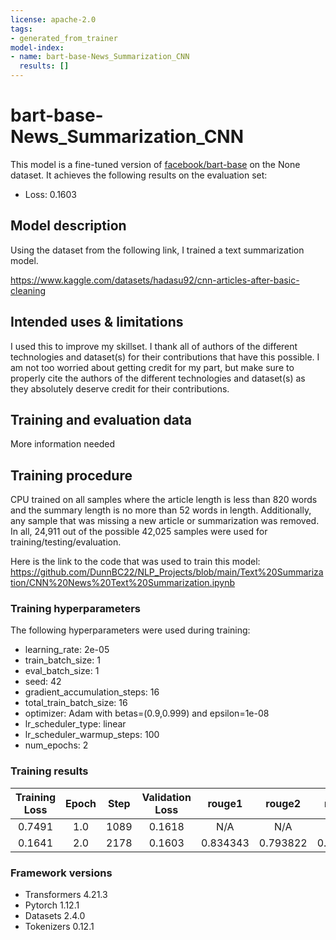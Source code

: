 ```yaml
---
license: apache-2.0
tags:
- generated_from_trainer
model-index:
- name: bart-base-News_Summarization_CNN
  results: []
---
```


# bart-base-News_Summarization_CNN

This model is a fine-tuned version of [facebook/bart-base](https://huggingface.co/facebook/bart-base) on the None dataset.
It achieves the following results on the evaluation set:
- Loss: 0.1603

## Model description

Using the dataset from the following link, I trained a text summarization model.

https://www.kaggle.com/datasets/hadasu92/cnn-articles-after-basic-cleaning

## Intended uses & limitations

I used this to improve my skillset. I thank all of authors of the different technologies and dataset(s) for their contributions that have this possible. I am not too worried about getting credit for my part, but make sure to properly cite the authors of the different technologies and dataset(s) as they absolutely deserve credit for their contributions.

## Training and evaluation data

More information needed

## Training procedure
CPU trained on all samples where the article length is less than 820 words and the summary length is no more than 52 words in length. Additionally, any sample that was missing a new article or summarization was removed. In all, 24,911 out of the possible 42,025 samples were used for training/testing/evaluation.

Here is the link to the code that was used to train this model:
https://github.com/DunnBC22/NLP_Projects/blob/main/Text%20Summarization/CNN%20News%20Text%20Summarization.ipynb

### Training hyperparameters

The following hyperparameters were used during training:
- learning_rate: 2e-05
- train_batch_size: 1
- eval_batch_size: 1
- seed: 42
- gradient_accumulation_steps: 16
- total_train_batch_size: 16
- optimizer: Adam with betas=(0.9,0.999) and epsilon=1e-08
- lr_scheduler_type: linear
- lr_scheduler_warmup_steps: 100
- num_epochs: 2

### Training results

| Training Loss | Epoch | Step | Validation Loss |  rouge1  |  rouge2  |   rougeL   | rougeLsum  |
|:-------------:|:-----:|:----:|:---------------:|:--------:|:--------:|:----------:|:----------:|
| 0.7491        | 1.0   | 1089 | 0.1618          |    N/A   |    N/A   |     N/A    |    N/A     |
| 0.1641        | 2.0   | 2178 | 0.1603          | 0.834343 | 0.793822 |  0.823824  |	0.823778  |

### Framework versions

- Transformers 4.21.3
- Pytorch 1.12.1
- Datasets 2.4.0
- Tokenizers 0.12.1
